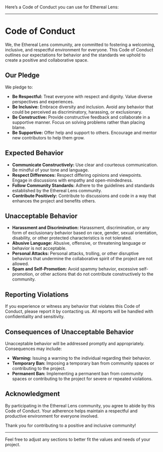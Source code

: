 Here’s a Code of Conduct you can use for Ethereal Lens:

---

# Code of Conduct

We, the Ethereal Lens community, are committed to fostering a welcoming, inclusive, and respectful environment for everyone. This Code of Conduct outlines our expectations for behavior and the standards we uphold to create a positive and collaborative space.

## Our Pledge

We pledge to:
- **Be Respectful:** Treat everyone with respect and dignity. Value diverse perspectives and experiences.
- **Be Inclusive:** Embrace diversity and inclusion. Avoid any behavior that could be perceived as discriminatory, harassing, or exclusionary.
- **Be Constructive:** Provide constructive feedback and collaborate in a supportive manner. Focus on solving problems rather than placing blame.
- **Be Supportive:** Offer help and support to others. Encourage and mentor new contributors to help them grow.

## Expected Behavior

- **Communicate Constructively:** Use clear and courteous communication. Be mindful of your tone and language.
- **Respect Differences:** Respect differing opinions and viewpoints. Engage in discussions with empathy and open-mindedness.
- **Follow Community Standards:** Adhere to the guidelines and standards established by the Ethereal Lens community.
- **Contribute Positively:** Contribute to discussions and code in a way that enhances the project and benefits others.

## Unacceptable Behavior

- **Harassment and Discrimination:** Harassment, discrimination, or any form of exclusionary behavior based on race, gender, sexual orientation, disability, or other protected characteristics is not tolerated.
- **Abusive Language:** Abusive, offensive, or threatening language or behavior is not acceptable.
- **Personal Attacks:** Personal attacks, trolling, or other disruptive behaviors that undermine the collaborative spirit of the project are not allowed.
- **Spam and Self-Promotion:** Avoid spammy behavior, excessive self-promotion, or other actions that do not contribute constructively to the community.

## Reporting Violations

If you experience or witness any behavior that violates this Code of Conduct, please report it by contacting us. All reports will be handled with confidentiality and sensitivity.

## Consequences of Unacceptable Behavior

Unacceptable behavior will be addressed promptly and appropriately. Consequences may include:
- **Warning:** Issuing a warning to the individual regarding their behavior.
- **Temporary Ban:** Imposing a temporary ban from community spaces or contributing to the project.
- **Permanent Ban:** Implementing a permanent ban from community spaces or contributing to the project for severe or repeated violations.

## Acknowledgment

By participating in the Ethereal Lens community, you agree to abide by this Code of Conduct. Your adherence helps maintain a respectful and productive environment for everyone involved.

Thank you for contributing to a positive and inclusive community!

---

Feel free to adjust any sections to better fit the values and needs of your project.

